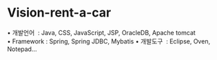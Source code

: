 # Vision-rent-a-car
• 개발언어  : Java, CSS, JavaScript, JSP, OracleDB, Apache tomcat
• Framework : Spring, Spring JDBC, Mybatis
• 개발도구  : Eclipse, Oven, Notepad... 
